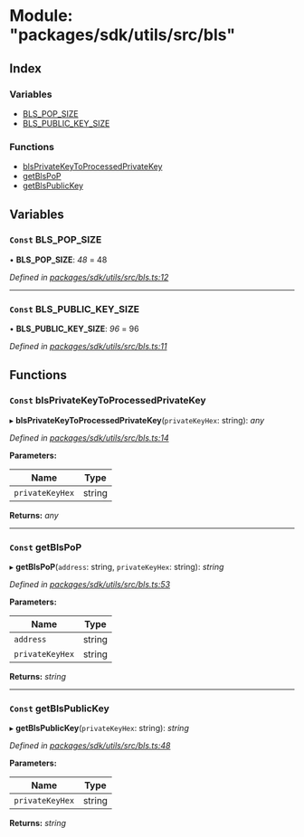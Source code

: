# Module: "packages/sdk/utils/src/bls"

## Index

### Variables

* [BLS_POP_SIZE](_packages_sdk_utils_src_bls_.md#const-bls_pop_size)
* [BLS_PUBLIC_KEY_SIZE](_packages_sdk_utils_src_bls_.md#const-bls_public_key_size)

### Functions

* [blsPrivateKeyToProcessedPrivateKey](_packages_sdk_utils_src_bls_.md#const-blsprivatekeytoprocessedprivatekey)
* [getBlsPoP](_packages_sdk_utils_src_bls_.md#const-getblspop)
* [getBlsPublicKey](_packages_sdk_utils_src_bls_.md#const-getblspublickey)

## Variables

### `Const` BLS_POP_SIZE

• **BLS_POP_SIZE**: *48* = 48

*Defined in [packages/sdk/utils/src/bls.ts:12](https://github.com/celo-org/celo-monorepo/blob/master/packages/sdk/utils/src/bls.ts#L12)*

___

### `Const` BLS_PUBLIC_KEY_SIZE

• **BLS_PUBLIC_KEY_SIZE**: *96* = 96

*Defined in [packages/sdk/utils/src/bls.ts:11](https://github.com/celo-org/celo-monorepo/blob/master/packages/sdk/utils/src/bls.ts#L11)*

## Functions

### `Const` blsPrivateKeyToProcessedPrivateKey

▸ **blsPrivateKeyToProcessedPrivateKey**(`privateKeyHex`: string): *any*

*Defined in [packages/sdk/utils/src/bls.ts:14](https://github.com/celo-org/celo-monorepo/blob/master/packages/sdk/utils/src/bls.ts#L14)*

**Parameters:**

Name | Type |
------ | ------ |
`privateKeyHex` | string |

**Returns:** *any*

___

### `Const` getBlsPoP

▸ **getBlsPoP**(`address`: string, `privateKeyHex`: string): *string*

*Defined in [packages/sdk/utils/src/bls.ts:53](https://github.com/celo-org/celo-monorepo/blob/master/packages/sdk/utils/src/bls.ts#L53)*

**Parameters:**

Name | Type |
------ | ------ |
`address` | string |
`privateKeyHex` | string |

**Returns:** *string*

___

### `Const` getBlsPublicKey

▸ **getBlsPublicKey**(`privateKeyHex`: string): *string*

*Defined in [packages/sdk/utils/src/bls.ts:48](https://github.com/celo-org/celo-monorepo/blob/master/packages/sdk/utils/src/bls.ts#L48)*

**Parameters:**

Name | Type |
------ | ------ |
`privateKeyHex` | string |

**Returns:** *string*
